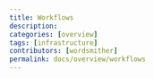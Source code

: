 ```yaml
---
title: Workflows
description: 
categories: [overview]
tags: [infrastructure]
contributors: [wordsmither]
permalink: docs/overview/workflows
---
```


